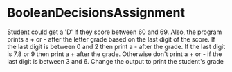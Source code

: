 # BooleanDecisionsAssignment
 Student could get a 'D' if they score between 60 and 69. Also, the program prints a + or - after the letter grade based 
 on the last digit of the score. If the last digit is between 0 and 2 then print a - after the grade. 
 If the last digit is 7,8 or 9 then print a + after the grade. Otherwise don't print a + or - if the last digit is 
 between 3 and 6. Change the output to print the student's grade

